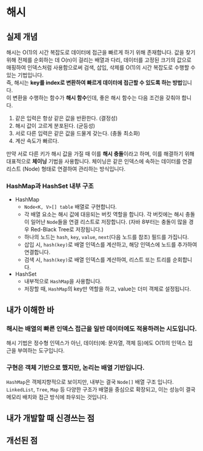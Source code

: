 # 해시
## 실제 개념
해시는 O(1)의 시간 복잡도로 데이터에 접근을 빠르게 하기 위해 존재합니다. 
값을 찾기 위해 전체를 순회하는 데 O(n)이 걸리는 배열과 다리, 데이터를 고정된 크기의 값으로 매핑하여 인덱스처럼 사용함으로써 검색, 삽입, 삭제를 O(1)의 시간 복잡도로 수행할 수 있는 기법입니다.    
즉, 해시는 **key를 index로 변환하여 빠르게 데이터에 접근할 수 있도록 하는 방법**입니다.    
이 변환을 수행하는 함수가 **해시 함수**인데, 좋은 해시 함수는 다음 조건을 갖춰야 합니다. 
  1. 같은 입력은 항상 같은 값을 반환한다. (결정성)
  1. 해시 값이 고르게 분포된다. (균등성)
  1. 서로 다른 입력은 같은 값을 드물게 갖는다. (충돌 최소화)
  1. 계산 속도가 빠르다.


만약 서로 다른 키가 해시 값을 가질 때 이를 **해시 충돌**이라고 하며, 이를 해결하기 위해 대표적으로 **체이닝** 기법을 사용합니다. 체이닝은 같은 인덱스에 속하는 데이터를 연결 리스트 (Node) 형태로 연결하여 관리하는 방식입니다. 

### HashMap과 HashSet 내부 구조
* HashMap
  * `Node<K, V>[] table` 배열로 구현합니다.
  * 각 배열 요소는 해시 값에 대응되는 버킷 역할을 합니다. 각 버킷에는 해시 충돌이 일어난 `Node`들을 연결 리스트로 저장합니다. (자바 8부터는 충돌이 많을 경우 Red-Black Tree로 저장됩니다.)
  * 하나의 노드는 `hash`, `key`, `value`, `next`(다음 노드를 참조) 필드를 가집니다.
  * 삽입 시, `hash(key)`로 배열 인덱스를 계산하고, 해당 인덱스에 노드를 추가하여 연결합니다.
  * 검색 시, `hash(key)`로 배열 인덱스를 계산하여, 리스트 또는 트리를 순회합니다.
* HashSet
  * 내부적으로 `HashMap`을 사용합니다.
  * 저장할 때, `HashMap`의 key만 역할을 하고, value는 더미 객체로 설정됩니다. 

## 내가 이해한 바
### 해시는 배열의 빠른 인덱스 접근을 일반 데이터에도 적용하려는 시도입니다. 
해시 기법은 정수형 인덱스가 아닌, 데이터(예: 문자열, 객체 등)에도 O(1)의 인덱스 접근을 부여하는 도구입니다.
### 구현은 객체 기반으로 했지만, 논리는 배열 기반입니다.
`HashMap`은 객체지향적으로 보이지만, 내부는 결국 `Node[]` 배열 구조 입니다.
`LinkedList`, `Tree`, `Map` 등 다양한 구조가 배열을 중심으로 확장되고, 이는 성능이 결국 메모리 배치와 접근 방식에 좌우되는 것입니다. 


## 내가 개발할 때 신경쓰는 점
## 개선된 점
